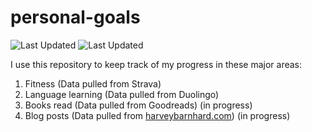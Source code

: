 # personal-goals
![Last Updated](https://img.shields.io/date/1610373357?color=FC4C02&label=Fitness%20Updated&logo=strava)
![Last Updated](https://img.shields.io/date/1610373357?color=7ac70c&label=Language%20Updated&logo=duolingo)

I use this repository to keep track of my progress in these major areas:

1. Fitness (Data pulled from Strava)
2. Language learning (Data pulled from Duolingo)
3. Books read (Data pulled from Goodreads) (in progress)
4. Blog posts (Data pulled from [harveybarnhard.com](https://harveybarnhard.com)) (in progress)
